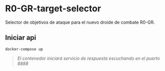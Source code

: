 # R0-GR-target-selector
Selector de objetivos de ataque para el nuevo droide de combate R0-GR.
## Iniciar api
    docker-compose up
> *El contenedor iniciará servicio de respuesta escuchando en el puerto 8888*
